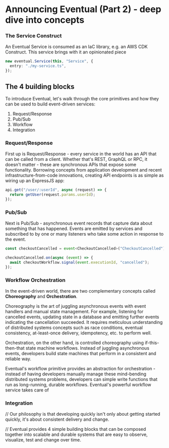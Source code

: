 # Announcing Eventual (Part 2) - deep dive into concepts

### The Service Construct

An Eventual Service is consumed as an IaC library, e.g. an AWS CDK Construct. This service brings with it an opinionated piece

```ts
new eventual.Service(this, "Service", {
  entry: "./my-service.ts",
});
```

## The 4 building blocks

To introduce Eventual, let's walk through the core primitives and how they can be used to build event-driven services:

1. Request/Response
2. Pub/Sub
3. Workflow
4. Integration

### Request/Response

First up is Request/Response - every service in the world has an API that can be called from a client. Whether that's REST, GraphQL or RPC, it doesn't matter - these are synchronous APIs that expose some functionality. Borrowing concepts from application development and recent infrastructure-from-code innovations, creating API endpoints is as simple as wiring up an ExpressJS app:

```ts
api.get("/user/:userId", async (request) => {
  return getUser(request.params.userId);
});
```

### Pub/Sub

Next is Pub/Sub - asynchronous event records that capture data about something that has happened. Events are emitted by services and subscribed to by one or many listeners who take some action in response to the event.

```ts
const checkoutCancelled = event<CheckoutCancelled>("CheckoutCancelled");

checkoutCancelled.on(async (event) => {
  await checkoutWorkflow.signal(event.executionId, "cancelled");
});
```

### Workflow Orchestration

In the event-driven world, there are two complementary concepts called **Choreography** and **Orchestration**.

Choreography is the art of juggling asynchronous events with event handlers and manual state management. For example, listening for cancelled events, updating state in a database and emitting further events indicating the cancellation succeeded. It requires meticulous understanding of distributed systems concepts such as race conditions, eventual consistency, at-least-once delivery, idempotency, etc. to perform well.

Orchestration, on the other hand, is controlled choreography using if-this-then-that state machine workflows. Instead of juggling asynchronous events, developers build state machines that perform in a consistent and reliable way.

Eventual's workflow primitive provides an abstraction for orchestration - instead of having developers manually manage these mind-bending distributed systems problems, developers can simple write functions that run as long-running, durable workflows. Eventual's powerful workflow service takes care of

### Integration

// Our philosophy is that developing quickly isn't only about getting started quickly, it's about consistent delivery and change.

// Eventual provides 4 simple building blocks that can be composed together into scalable and durable systems that are easy to observe, visualize, test and change over time.
